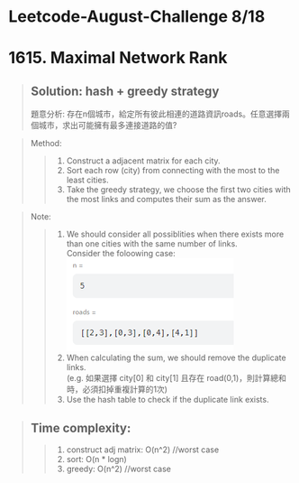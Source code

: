 # Leetcode-August-Challenge 8/18
# 1615. Maximal Network Rank
> ## Solution: hash + greedy strategy
> 題意分析: 存在n個城市，給定所有彼此相連的道路資訊roads。任意選擇兩個城市，求出可能擁有最多連接道路的值?

> Method: 
>> 1. Construct a adjacent matrix for each city.  
>> 2. Sort each row (city) from connecting with the most to the least cities.  
>> 3. Take the greedy strategy, we choose the first two cities with the most links and computes their sum as the answer.

> Note:
>> 1. We should consider all possiblities when there exists more than
one cities with the same number of links.  
>> Consider the foloowing case:  
>> ![image](https://github.com/r3dia1/Leetcode-August-Challenge/blob/main/18/image.png)
>> 3. When calculating the sum, we should remove the duplicate links.    
>> (e.g. 如果選擇 city[0] 和 city[1] 且存在 road(0,1)，則計算總和時，必須扣掉重複計算的1次)  
>> 4. Use the hash table to check if the duplicate link exists.  

> ## Time complexity: 
>> 1. construct adj matrix: O(n^2) //worst case  
>> 2. sort: O(n * logn)  
>> 3. greedy: O(n^2) //worst case  
